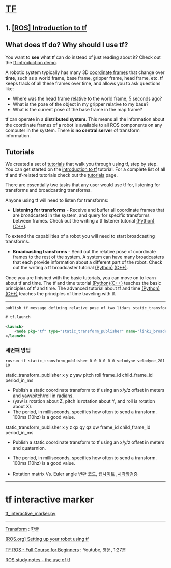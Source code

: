 
# [TF](http://wiki.ros.org/tf)


## 1. [[ROS] Introduction to tf](http://wiki.ros.org/tf/Tutorials/Introduction%20to%20tf)

## What does tf do? Why should I use tf?

You want to  **see**  what tf can do instead of just reading about it? Check out the  [tf introduction demo](http://wiki.ros.org/tf/Tutorials/Introduction%20to%20tf).

A robotic system typically has many 3D  [coordinate frames](http://wiki.ros.org/geometry/CoordinateFrameConventions)  that change over  **time**, such as a world frame, base frame, gripper frame, head frame, etc. tf keeps track of all these frames over time, and allows you to ask questions like:

-   Where was the head frame relative to the world frame, 5 seconds ago?
-   What is the pose of the object in my gripper relative to my base?
-   What is the current pose of the base frame in the map frame?

tf can operate in a  **distributed system**. This means all the information about the coordinate frames of a robot is available to all ROS components on any computer in the system. There is  **no central server**  of transform information.


## Tutorials

We created a set of  [tutorials](http://wiki.ros.org/tf/Tutorials)  that walk you through using tf, step by step. You can get started on the  [introduction to tf](http://wiki.ros.org/tf/Tutorials/Introduction%20to%20tf)  tutorial. For a complete list of all tf and tf-related tutorials check out the  [tutorials](http://wiki.ros.org/tf/Tutorials)  page.

There are essentially two tasks that any user would use tf for, listening for transforms and broadcasting transforms.

Anyone using tf will need to listen for transforms:

-   **Listening for transforms**  - Receive and buffer all coordinate frames that are broadcasted in the system, and query for specific transforms between frames. Check out the writing a tf listener tutorial  [(Python)](http://wiki.ros.org/tf/Tutorials/Writing%20a%20tf%20listener%20%28Python%29)  [(C++)](http://wiki.ros.org/tf/Tutorials/Writing%20a%20tf%20listener%20%28C%2B%2B%29).
    

To extend the capabilities of a robot you will need to start broadcasting transforms.

-   **Broadcasting transforms**  - Send out the relative pose of coordinate frames to the rest of the system. A system can have many broadcasters that each provide information about a different part of the robot. Check out the writing a tf broadcaster tutorial  [(Python)](http://wiki.ros.org/tf/Tutorials/Writing%20a%20tf%20broadcaster%20%28Python%29)  [(C++)](http://wiki.ros.org/tf/Tutorials/Writing%20a%20tf%20broadcaster%20%28C%2B%2B%29).
    

Once you are finished with the basic tutorials, you can move on to learn about tf and time. The tf and time tutorial  [(Python)](http://wiki.ros.org/tf/Tutorials/tf%20and%20Time%20%28Python%29)[(C++)](http://wiki.ros.org/tf/Tutorials/tf%20and%20Time%20%28C%2B%2B%29)  teaches the basic principles of tf and time. The advanced tutorial about tf and time  [(Python)](http://wiki.ros.org/tf/Tutorials/Time%20travel%20with%20tf%20%28Python%29)  [(C++)](http://wiki.ros.org/tf/Tutorials/Time%20travel%20with%20tf%20%28C%2B%2B%29)  teaches the principles of time traveling with tf.


---



```xml
publish tf message defining relative pose of two lidars static_transform_publisher x y z yaw pitch roll frame_id child_frame_id period_in_ms static_transform_publisher 1 0 0 0 0 0 velodyne_1 velodyne_2 10

# tf.launch

<launch>
	<node pkg="tf" type="static_transform_publisher" name="link1_broadcaster" args="0.1 0 0 0.0 0.1 0.1 0.1 velodyne_1 velodyne_2 10" />
</launch>
```

### 세번쨰 방법 

`rosrun tf static_transform_publisher 0 0 0 0 0 0 velodyne velodyne_201 10`

static_transform_publisher x y z yaw pitch roll frame_id child_frame_id period_in_ms
- Publish a static coordinate transform to tf using an x/y/z offset in meters and yaw/pitch/roll in radians. 
- (yaw is rotation about Z, pitch is rotation about Y, and roll is rotation about X). 
- The period, in milliseconds, specifies how often to send a transform. 100ms (10hz) is a good value.

static_transform_publisher x y z qx qy qz qw frame_id child_frame_id  period_in_ms
- Publish a static coordinate transform to tf using an x/y/z offset in meters and quaternion. 
- The period, in milliseconds, specifies how often to send a transform. 100ms (10hz) is a good value.


- Rotation matrix Vs. Euler angle 변환 [코드](https://www.learnopencv.com/rotation-matrix-to-euler-angles/), [웹사이트](https://www.andre-gaschler.com/rotationconverter/) ,[시각화검증](http://danceswithcode.net/engineeringnotes/rotations_in_3d/demo3D/rotations_in_3d_tool.html)

---

# tf interactive marker

[tf_interactive_marker.py](https://gist.github.com/awesomebytes/2aa18ba3b821b2f580a2)


---

[Transform](http://harderthan.co.kr/2019/05/08/ros-tf/) : 한글 



[[ROS.org] Setting up your robot using tf](http://wiki.ros.org/navigation/Tutorials/RobotSetup/TF)


[TF ROS - Full Course for Beginners]() : Youtube, 영문, 1:27분

[ROS study notes - the use of tf](https://www.twblogs.net/a/5bde026a2b717720b51b323d)


